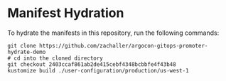 # Manifest Hydration

To hydrate the manifests in this repository, run the following commands:

```shell
git clone https://github.com/zachaller/argocon-gitops-promoter-hydrate-demo
# cd into the cloned directory
git checkout 2403ccaf861ab2de415cebf4348bcbbfe4f43b48
kustomize build ./user-configuration/production/us-west-1
```
